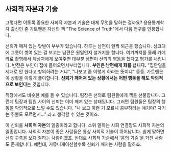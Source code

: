 ## 사회적 자본과 기술
그렇다면 이토록 중요한 사회적 자본과 기술은 대체 무엇을 말하는 걸까요? 응용통계학자 출신인 존 가트맨은 자신의 책 "The Science of Truth"에서 다음 연구를 인용합니다. 

신뢰가 깨져 있는 맞벌이 부부가 있습니다. 하루는 남편이 일찍 퇴근을 했습니다. 싱크대에 그릇이 쌓여 있는 걸 보고는 남편은 원일인지 설거지를 합니다. 여기까지를 몰래 카메라로 촬영해서 제삼자에게 보여주면 대부분 남편이 선의의 행동을 했다고 평가를 내립니다. 반전은 부인이 집에 들어오면서부터입니다. **부인은 남편에게 화를 냅니다.** "집안일을 제대로 안 한다고 항의하려는 거냐", "나보고 좀 이렇게 하라는 뜻이냐" 등등. 가트맨은 이 상황을 이렇게 풀이합니다. **신뢰가 깨어져 있는 상황에서는 어떤 행동을 해도 악의적으로 보인다**는 것입니다. 

직장에서도 비슷한 예를 들 수 있습니다. 팀장은 선의로 팀원들에게 책을 선물합니다. 그런데 팀장과 팀원 사이의 신뢰는 이미 깨져 있는 상태입니다. 그러면 팀원들은 팀장의 행동을 악의적으로 느낄 수도 있습니다. "나 보고 이런 거 모르니 공부하라는 얘기야? 자기는 쥐뿔도 모르면서..." 라고 생각할 수 있는 것이죠.

이 신뢰를 **사회적 자본**의 일종이라고 합니다. 소위 말하는 사회 연결망도 사회적 자본의 일종입니다. 사회적 자본이 좋은 사람들은 통상 사회적 기술이 뛰어납니다. 쉽게 말하면 신뢰 구축을 보다 잘하는 사람이겠죠. 반대로 사회적 기술에서 '음의 기술'을 가진 사람도 존재합니다. 예컨대, 커뮤니케이션할수록 신뢰가 깨지는 사람을 말하죠.